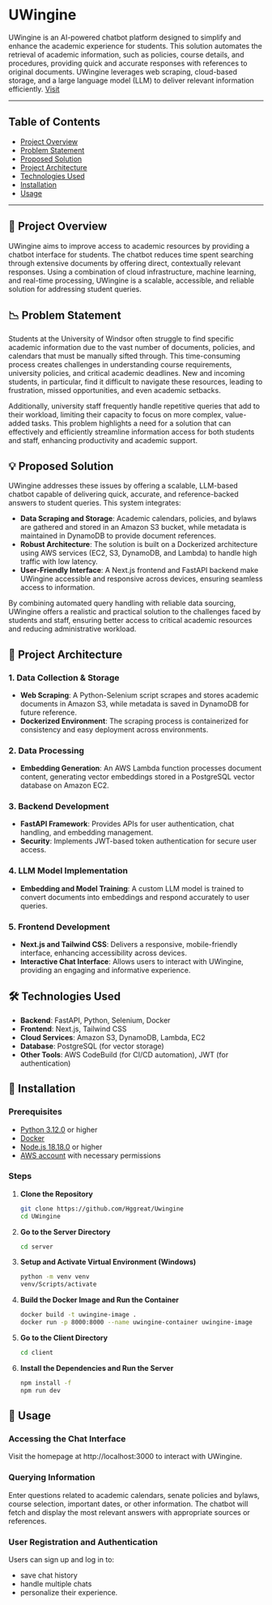 # UWingine

UWingine is an AI-powered chatbot platform designed to simplify and enhance the academic experience for students. This solution automates the retrieval of academic information, such as policies, course details, and procedures, providing quick and accurate responses with references to original documents. UWingine leverages web scraping, cloud-based storage, and a large language model (LLM) to deliver relevant information efficiently. [Visit](http://uwingine.s3-website-us-east-1.amazonaws.com/)

---

## Table of Contents
- [Project Overview](#project-overview)
- [Problem Statement](#problem-statement)
- [Proposed Solution](#proposed-solution)
- [Project Architecture](#project-architecture)
- [Technologies Used](#technologies-used)
- [Installation](#installation)
- [Usage](#usage)

---

## 📖 Project Overview

UWingine aims to improve access to academic resources by providing a chatbot interface for students. The chatbot reduces time spent searching through extensive documents by offering direct, contextually relevant responses. Using a combination of cloud infrastructure, machine learning, and real-time processing, UWingine is a scalable, accessible, and reliable solution for addressing student queries.

## 📉 Problem Statement

Students at the University of Windsor often struggle to find specific academic information due to the vast number of documents, policies, and calendars that must be manually sifted through. This time-consuming process creates challenges in understanding course requirements, university policies, and critical academic deadlines. New and incoming students, in particular, find it difficult to navigate these resources, leading to frustration, missed opportunities, and even academic setbacks.

Additionally, university staff frequently handle repetitive queries that add to their workload, limiting their capacity to focus on more complex, value-added tasks. This problem highlights a need for a solution that can effectively and efficiently streamline information access for both students and staff, enhancing productivity and academic support.

## 💡 Proposed Solution

UWingine addresses these issues by offering a scalable, LLM-based chatbot capable of delivering quick, accurate, and reference-backed answers to student queries. This system integrates:
- **Data Scraping and Storage**: Academic calendars, policies, and bylaws are gathered and stored in an Amazon S3 bucket, while metadata is maintained in DynamoDB to provide document references.
- **Robust Architecture**: The solution is built on a Dockerized architecture using AWS services (EC2, S3, DynamoDB, and Lambda) to handle high traffic with low latency.
- **User-Friendly Interface**: A Next.js frontend and FastAPI backend make UWingine accessible and responsive across devices, ensuring seamless access to information.
  
By combining automated query handling with reliable data sourcing, UWingine offers a realistic and practical solution to the challenges faced by students and staff, ensuring better access to critical academic resources and reducing administrative workload.

## 🎯 Project Architecture

### 1. Data Collection & Storage
- **Web Scraping**: A Python-Selenium script scrapes and stores academic documents in Amazon S3, while metadata is saved in DynamoDB for future reference.
- **Dockerized Environment**: The scraping process is containerized for consistency and easy deployment across environments.

### 2. Data Processing
- **Embedding Generation**: An AWS Lambda function processes document content, generating vector embeddings stored in a PostgreSQL vector database on Amazon EC2.
  
### 3. Backend Development
- **FastAPI Framework**: Provides APIs for user authentication, chat handling, and embedding management.
- **Security**: Implements JWT-based token authentication for secure user access.

### 4. LLM Model Implementation
- **Embedding and Model Training**: A custom LLM model is trained to convert documents into embeddings and respond accurately to user queries.
  
### 5. Frontend Development
- **Next.js and Tailwind CSS**: Delivers a responsive, mobile-friendly interface, enhancing accessibility across devices.
- **Interactive Chat Interface**: Allows users to interact with UWingine, providing an engaging and informative experience.

## 🛠️ Technologies Used

- **Backend**: FastAPI, Python, Selenium, Docker
- **Frontend**: Next.js, Tailwind CSS
- **Cloud Services**: Amazon S3, DynamoDB, Lambda, EC2
- **Database**: PostgreSQL (for vector storage)
- **Other Tools**: AWS CodeBuild (for CI/CD automation), JWT (for authentication)

## 🚀 Installation

### Prerequisites
- [Python 3.12.0](https://www.python.org/downloads/release/python-3120/) or higher
- [Docker](https://www.docker.com/products/docker-desktop/)
- [Node.js 18.18.0](https://nodejs.org/en/blog/release/v18.20.4) or higher
- [AWS account](https://aws.amazon.com/console/) with necessary permissions

### Steps
1. **Clone the Repository**
   ```bash
   git clone https://github.com/Hggreat/Uwingine
   cd UWingine

2. **Go to the Server Directory**
   ```bash
   cd server

3. **Setup and Activate Virtual Environment (Windows)**
   ```bash
   python -m venv venv
   venv/Scripts/activate

4. **Build the Docker Image and Run the Container**
   ```bash
   docker build -t uwingine-image .
   docker run -p 8000:8000 --name uwingine-container uwingine-image

5. **Go to the Client Directory**
   ```bash
   cd client

6. **Install the Dependencies and Run the Server**
   ```bash
   npm install -f
   npm run dev

## 📘 Usage

### Accessing the Chat Interface
Visit the homepage at http://localhost:3000 to interact with UWingine.

### Querying Information
Enter questions related to academic calendars, senate policies and bylaws, course selection, important dates, or other information. The chatbot will fetch and display the most relevant answers with appropriate sources or references.

### User Registration and Authentication
Users can sign up and log in to:
- save chat history
- handle multiple chats
- personalize their experience.
